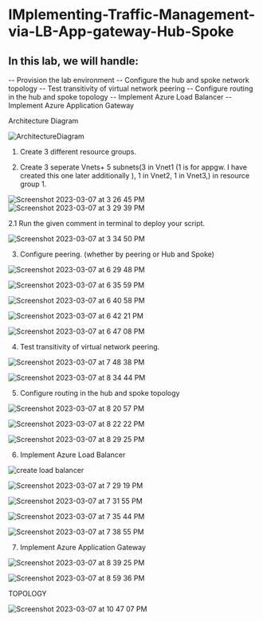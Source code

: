 # IMplementing-Traffic-Management-via-LB-App-gateway-Hub-Spoke

## In this lab, we will handle:

-- Provision the lab environment
-- Configure the hub and spoke network topology
-- Test transitivity of virtual network peering
-- Configure routing in the hub and spoke topology
-- Implement Azure Load Balancer
-- Implement Azure Application Gateway

Architecture Diagram

![ArchitectureDiagram](https://user-images.githubusercontent.com/121365233/223602419-6efaffdc-1fcb-4b06-b507-b939e1da4ff4.png)

1) Create 3 different resource groups.

2) Create 3 seperate Vnets+ 5 subnets(3 in Vnet1 (1 is for appgw. I have created this one later additionally ), 1 in Vnet2, 1 in Vnet3,) in resource group 1.

![Screenshot 2023-03-07 at 3 26 45 PM](https://user-images.githubusercontent.com/121365233/223544749-9901b35e-1395-4982-ae8e-883587d3d3c5.png)
![Screenshot 2023-03-07 at 3 29 39 PM](https://user-images.githubusercontent.com/121365233/223545315-4118edf4-864a-4d52-a171-96a09d140e6a.png)

2.1 Run the given comment in terminal to deploy your script.

![Screenshot 2023-03-07 at 3 34 50 PM](https://user-images.githubusercontent.com/121365233/223546598-b8247fba-e024-48f3-b440-a4c0b7a658c6.png)

3) Configure peering. (whether by peering or Hub and Spoke)

![Screenshot 2023-03-07 at 6 29 48 PM](https://user-images.githubusercontent.com/121365233/223604425-73fe72f4-534b-4662-99f5-78d9dad7a504.png)

![Screenshot 2023-03-07 at 6 35 59 PM](https://user-images.githubusercontent.com/121365233/223604463-7ba42447-2e19-4140-a226-d8706e1d8a3b.png)

![Screenshot 2023-03-07 at 6 40 58 PM](https://user-images.githubusercontent.com/121365233/223604508-ceb90a86-f483-41a4-b471-713670f81ebe.png)

![Screenshot 2023-03-07 at 6 42 21 PM](https://user-images.githubusercontent.com/121365233/223604537-9d9efc91-4322-4616-892c-95fe2bd59f2d.png)

![Screenshot 2023-03-07 at 6 47 08 PM](https://user-images.githubusercontent.com/121365233/223604621-bc06574c-d2e4-4c15-a69c-cd7296e82569.png)

4) Test transitivity of virtual network peering.

![Screenshot 2023-03-07 at 7 48 38 PM](https://user-images.githubusercontent.com/121365233/223605071-95543879-9b86-45d2-9468-714f00ed6fb6.png)

![Screenshot 2023-03-07 at 8 34 44 PM](https://user-images.githubusercontent.com/121365233/223605221-522560c7-cac5-4d87-8a63-e1fff1dd88b1.png)

5) Configure routing in the hub and spoke topology

![Screenshot 2023-03-07 at 8 20 57 PM](https://user-images.githubusercontent.com/121365233/223605844-14fbd971-7961-4962-96d5-ea52fced576d.png)

![Screenshot 2023-03-07 at 8 22 22 PM](https://user-images.githubusercontent.com/121365233/223605862-88281d2c-f782-44bf-b558-4bc887037d28.png)

![Screenshot 2023-03-07 at 8 29 25 PM](https://user-images.githubusercontent.com/121365233/223605892-d5466ccd-7070-4049-977d-e042d62cacb8.png)

6) Implement Azure Load Balancer

![create load balancer](https://user-images.githubusercontent.com/121365233/223606443-4a92faa4-b492-44ad-9b4e-7cd85bf5d269.png)

![Screenshot 2023-03-07 at 7 29 19 PM](https://user-images.githubusercontent.com/121365233/223606461-43580162-d669-4272-8901-aba516666b97.png)

![Screenshot 2023-03-07 at 7 31 55 PM](https://user-images.githubusercontent.com/121365233/223606478-2b764b60-9529-4d5d-9877-0ba8dca89728.png)

![Screenshot 2023-03-07 at 7 35 44 PM](https://user-images.githubusercontent.com/121365233/223606496-a07e2a34-64b4-436e-8036-569233c7383d.png)

![Screenshot 2023-03-07 at 7 38 55 PM](https://user-images.githubusercontent.com/121365233/223606520-baecd1f9-2cf0-42e8-830d-ff24a5b3d950.png)

7) Implement Azure Application Gateway

![Screenshot 2023-03-07 at 8 39 25 PM](https://user-images.githubusercontent.com/121365233/223606706-e3f8c5b0-625a-4d89-8acd-456aaf162008.png)

![Screenshot 2023-03-07 at 8 59 36 PM](https://user-images.githubusercontent.com/121365233/223606738-0d7fac73-8bad-45de-ba2a-bae39a85882a.png)

TOPOLOGY

![Screenshot 2023-03-07 at 10 47 07 PM](https://user-images.githubusercontent.com/121365233/223614711-497cf7de-c651-485b-be3d-9312bb722a22.png)


